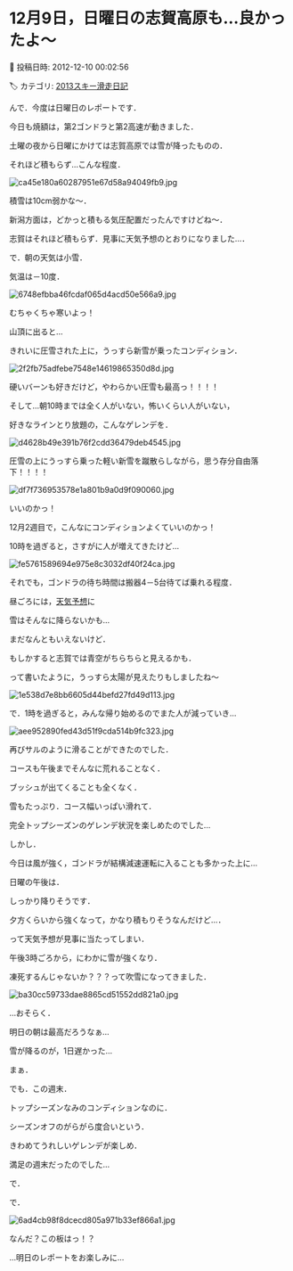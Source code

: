 # 12月9日，日曜日の志賀高原も…良かったよ～

📅 投稿日時: 2012-12-10 00:02:56

🏷️ カテゴリ: [2013スキー滑走日記](c91dbe557f9a69230b1600e48622fdd61.md)

んで．今度は日曜日のレポートです．


今日も焼額は，第2ゴンドラと第2高速が動きました．





土曜の夜から日曜にかけては志賀高原では雪が降ったものの．


それほど積もらず…こんな程度．




![ca45e180a60287951e67d58a94049fb9.jpg](images/ca45e180a60287951e67d58a94049fb9.jpg)




積雪は10cm弱かな～．


新潟方面は，どかっと積もる気圧配置だったんですけどね～．


志賀はそれほど積もらず．見事に天気予想のとおりになりました…．





で．朝の天気は小雪．


気温は－10度．




![6748efbba46fcdaf065d4acd50e566a9.jpg](images/6748efbba46fcdaf065d4acd50e566a9.jpg)




むちゃくちゃ寒いよっ！





山頂に出ると…


きれいに圧雪された上に，うっすら新雪が乗ったコンディション．




![2f2fb75adfebe7548e14619865350d8d.jpg](images/2f2fb75adfebe7548e14619865350d8d.jpg)




硬いバーンも好きだけど，やわらかい圧雪も最高っ！！！！





そして…朝10時までは全く人がいない，怖いくらい人がいない，


好きなラインとり放題の，こんなゲレンデを．




![d4628b49e391b76f2cdd36479deb4545.jpg](images/d4628b49e391b76f2cdd36479deb4545.jpg)




圧雪の上にうっすら乗った軽い新雪を蹴散らしながら，思う存分自由落下！！！！




![df7f736953578e1a801b9a0d9f090060.jpg](images/df7f736953578e1a801b9a0d9f090060.jpg)




いいのかっ！


12月2週目で，こんなにコンディションよくていいのかっ！





10時を過ぎると，さすがに人が増えてきたけど…




![fe5761589694e975e8c3032df40f24ca.jpg](images/fe5761589694e975e8c3032df40f24ca.jpg)




それでも，ゴンドラの待ち時間は搬器4－5台待てば乗れる程度．





昼ごろには，[天気予想](e546d5530e9c95761c8d814c758cd95e0.md)に


雪はそんなに降らないかも…


まだなんともいえないけど．


もしかすると志賀では青空がちらちらと見えるかも．


って書いたように，うっすら太陽が見えたりもしましたね～




![1e538d7e8bb6605d44befd27fd49d113.jpg](images/1e538d7e8bb6605d44befd27fd49d113.jpg)







で．1時を過ぎると，みんな帰り始めるのでまた人が減っていき…




![aee952890fed43d51f9cda514b9fc323.jpg](images/aee952890fed43d51f9cda514b9fc323.jpg)




再びサルのように滑ることができたのでした．





コースも午後までそんなに荒れることなく．


ブッシュが出てくることも全くなく．


雪もたっぷり．コース幅いっぱい滑れて．


完全トップシーズンのゲレンデ状況を楽しめたのでした…





しかし．


今日は風が強く，ゴンドラが結構減速運転に入ることも多かった上に…


日曜の午後は．


しっかり降りそうです．


夕方くらいから強くなって，かなり積もりそうなんだけど…．


って天気予想が見事に当たってしまい．


午後3時ごろから，にわかに雪が強くなり．


凍死するんじゃないか？？？って吹雪になってきました．




![ba30cc59733dae8865cd51552dd821a0.jpg](images/ba30cc59733dae8865cd51552dd821a0.jpg)




…おそらく．


明日の朝は最高だろうなぁ…


雪が降るのが，1日遅かった…





まぁ．


でも．この週末．


トップシーズンなみのコンディションなのに．


シーズンオフのがらがら度合いという．


きわめてうれしいゲレンデが楽しめ．


満足の週末だったのでした…





で．


で．




![6ad4cb98f8dcecd805a971b33ef866a1.jpg](images/6ad4cb98f8dcecd805a971b33ef866a1.jpg)




なんだ？この板はっ！？


…明日のレポートをお楽しみに…

